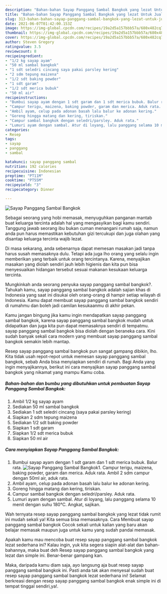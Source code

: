 ```yaml
---
description: "Bahan-bahan Sayap Panggang Sambal Bangkok yang lezat Untuk Jualan"
title: "Bahan-bahan Sayap Panggang Sambal Bangkok yang lezat Untuk Jualan"
slug: 313-bahan-bahan-sayap-panggang-sambal-bangkok-yang-lezat-untuk-jualan
date: 2021-06-07T01:42:00.153Z
image: https://img-global.cpcdn.com/recipes/19a2d5a157bbb57a/680x482cq70/sayap-panggang-sambal-bangkok-foto-resep-utama.jpg
thumbnail: https://img-global.cpcdn.com/recipes/19a2d5a157bbb57a/680x482cq70/sayap-panggang-sambal-bangkok-foto-resep-utama.jpg
cover: https://img-global.cpcdn.com/recipes/19a2d5a157bbb57a/680x482cq70/sayap-panggang-sambal-bangkok-foto-resep-utama.jpg
author: Steven Gregory
ratingvalue: 3.5
reviewcount: 8
recipeingredient:
- "1/2 kg sayap ayam"
- "50 ml sambal bangkok"
- "1 sdt seledri cincang saya pakai parsley kering"
- "2 sdm tepung maizena"
- "1/2 sdt baking powder"
- "1 sdt garam"
- "1/2 sdt merica bubuk"
- "50 ml air"
recipeinstructions:
- "Bumbui sayap ayam dengan 1 sdt garam dan 1 sdt merica bubuk. Balur rata."
- "Campur terigu, maizena, baking powder, garam dan merica. Aduk rata. Ambil 2 sdm campur dengan 50ml air, aduk rata."
- "Ambil ayam, celup pada adonan basah lalu balur ke adonan kering."
- "Goreng hingga matang dan kering, tiriskan."
- "Campur sambal bangkok dengan seledri/parsley. Aduk rata."
- "Lumuri ayam dengan sambal. Atur di loyang, lalu panggang selama 10 menit dengan suhu 180°C. Angkat, sajikan."
categories:
- Resep
tags:
- sayap
- panggang
- sambal

katakunci: sayap panggang sambal 
nutrition: 192 calories
recipecuisine: Indonesian
preptime: "PT11M"
cooktime: "PT55M"
recipeyield: "3"
recipecategory: Dinner

---
```



![Sayap Panggang Sambal Bangkok](https://img-global.cpcdn.com/recipes/19a2d5a157bbb57a/680x482cq70/sayap-panggang-sambal-bangkok-foto-resep-utama.jpg)

Sebagai seorang yang hobi memasak, menyuguhkan panganan mantab buat keluarga tercinta adalah hal yang mengasyikan bagi kamu sendiri. Tanggung jawab seorang ibu bukan cuman menangani rumah saja, namun anda pun harus memastikan kebutuhan gizi tercukupi dan juga olahan yang disantap keluarga tercinta wajib lezat.

Di masa  sekarang, anda sebenarnya dapat memesan masakan jadi tanpa harus susah memasaknya dulu. Tetapi ada juga lho orang yang selalu ingin memberikan yang terbaik untuk orang tercintanya. Karena, menyajikan masakan yang diolah sendiri jauh lebih higienis dan kita pun bisa menyesuaikan hidangan tersebut sesuai makanan kesukaan keluarga tercinta. 



Mungkinkah anda seorang penyuka sayap panggang sambal bangkok?. Tahukah kamu, sayap panggang sambal bangkok adalah sajian khas di Indonesia yang saat ini disukai oleh orang-orang di hampir setiap wilayah di Indonesia. Kamu dapat membuat sayap panggang sambal bangkok sendiri di rumahmu dan boleh jadi camilan kesukaanmu di akhir pekan.

Kamu jangan bingung jika kamu ingin mendapatkan sayap panggang sambal bangkok, karena sayap panggang sambal bangkok mudah untuk didapatkan dan juga kita pun dapat memasaknya sendiri di tempatmu. sayap panggang sambal bangkok bisa diolah dengan beraneka cara. Kini sudah banyak sekali cara modern yang membuat sayap panggang sambal bangkok semakin lebih mantap.

Resep sayap panggang sambal bangkok pun sangat gampang dibikin, lho. Kita tidak usah repot-repot untuk memesan sayap panggang sambal bangkok, sebab Anda bisa menyiapkan sendiri di rumah. Bagi Anda yang ingin menyajikannya, berikut ini cara menyajikan sayap panggang sambal bangkok yang nikamat yang mampu Kamu coba.

<!--inarticleads1-->

##### Bahan-bahan dan bumbu yang dibutuhkan untuk pembuatan Sayap Panggang Sambal Bangkok:

1. Ambil 1/2 kg sayap ayam
1. Sediakan 50 ml sambal bangkok
1. Sediakan 1 sdt seledri cincang (saya pakai parsley kering)
1. Siapkan 2 sdm tepung maizena
1. Sediakan 1/2 sdt baking powder
1. Siapkan 1 sdt garam
1. Siapkan 1/2 sdt merica bubuk
1. Siapkan 50 ml air




<!--inarticleads2-->

##### Cara menyiapkan Sayap Panggang Sambal Bangkok:

1. Bumbui sayap ayam dengan 1 sdt garam dan 1 sdt merica bubuk. Balur rata.
<img src="https://img-global.cpcdn.com/steps/93c7a501e60768c9/160x128cq70/sayap-panggang-sambal-bangkok-langkah-memasak-1-foto.jpg" alt="Sayap Panggang Sambal Bangkok">1. Campur terigu, maizena, baking powder, garam dan merica. Aduk rata. Ambil 2 sdm campur dengan 50ml air, aduk rata.
1. Ambil ayam, celup pada adonan basah lalu balur ke adonan kering.
1. Goreng hingga matang dan kering, tiriskan.
1. Campur sambal bangkok dengan seledri/parsley. Aduk rata.
1. Lumuri ayam dengan sambal. Atur di loyang, lalu panggang selama 10 menit dengan suhu 180°C. Angkat, sajikan.




Wah ternyata resep sayap panggang sambal bangkok yang lezat tidak rumit ini mudah sekali ya! Kita semua bisa memasaknya. Cara Membuat sayap panggang sambal bangkok Cocok sekali untuk kalian yang baru akan belajar memasak maupun juga untuk kamu yang sudah pandai memasak.

Apakah kamu mau mencoba buat resep sayap panggang sambal bangkok lezat sederhana ini? Kalau ingin, yuk kita segera siapin alat-alat dan bahan-bahannya, maka buat deh Resep sayap panggang sambal bangkok yang lezat dan simple ini. Benar-benar gampang kan. 

Maka, daripada kamu diam saja, ayo langsung aja buat resep sayap panggang sambal bangkok ini. Pasti anda tak akan menyesal sudah buat resep sayap panggang sambal bangkok lezat sederhana ini! Selamat berkreasi dengan resep sayap panggang sambal bangkok enak simple ini di tempat tinggal sendiri,ya!.

